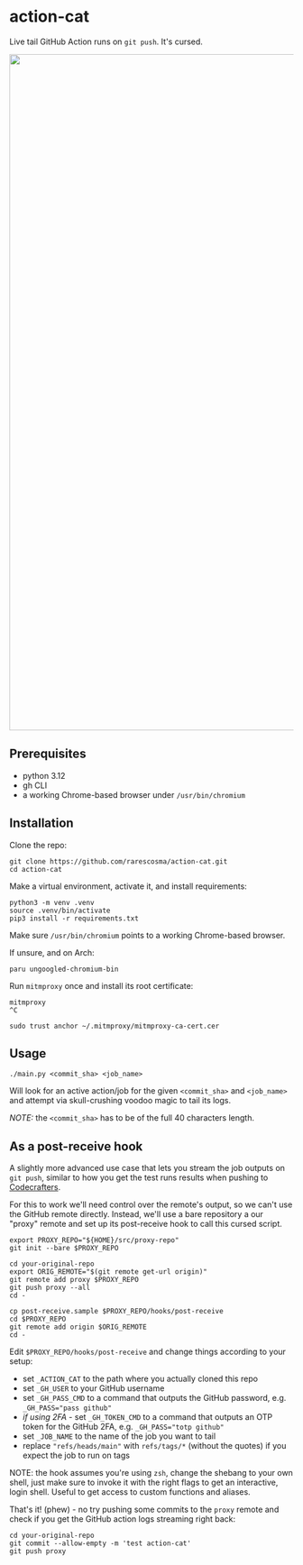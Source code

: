 # action-cat

Live tail GitHub Action runs on `git push`. It's cursed.

<img src="https://github.com/user-attachments/assets/dc4a218f-cae1-4fc5-9f0b-c32a3ecb7e93" width="1200px">

## Prerequisites

- python 3.12
- gh CLI
- a working Chrome-based browser under `/usr/bin/chromium`

## Installation

Clone the repo:

```shell
git clone https://github.com/rarescosma/action-cat.git
cd action-cat
```

Make a virtual environment, activate it, and install requirements:

```shell
python3 -m venv .venv
source .venv/bin/activate
pip3 install -r requirements.txt
```

Make sure `/usr/bin/chromium` points to a working Chrome-based browser.

If unsure, and on Arch:

```shell
paru ungoogled-chromium-bin
```

Run `mitmproxy` once and install its root certificate:

```shell
mitmproxy
^C

sudo trust anchor ~/.mitmproxy/mitmproxy-ca-cert.cer
```

## Usage

```shell
./main.py <commit_sha> <job_name>
```

Will look for an active action/job for the given `<commit_sha>` and `<job_name>`
and attempt via skull-crushing voodoo magic to tail its logs.

_NOTE:_ the `<commit_sha>` has to be of the full 40 characters length.

## As a post-receive hook

A slightly more advanced use case that lets you stream the job outputs on
`git push`, similar to how you get the test runs results when pushing
to [Codecrafters][].

For this to work we'll need control over the remote's output, so we can't use
the GitHub remote directly. Instead, we'll use a bare repository a our "proxy"
remote and set up its post-receive hook to call this cursed script.

```shell
export PROXY_REPO="${HOME}/src/proxy-repo"
git init --bare $PROXY_REPO

cd your-original-repo
export ORIG_REMOTE="$(git remote get-url origin)"
git remote add proxy $PROXY_REPO
git push proxy --all
cd -

cp post-receive.sample $PROXY_REPO/hooks/post-receive
cd $PROXY_REPO
git remote add origin $ORIG_REMOTE
cd -
```

Edit `$PROXY_REPO/hooks/post-receive` and change things according to 
your setup:

- set `_ACTION_CAT` to the path where you actually cloned this repo
- set `_GH_USER` to your GitHub username
- set `_GH_PASS_CMD` to a command that outputs the GitHub password, e.g. 
  `_GH_PASS="pass github"`
- _if using 2FA_ - set `_GH_TOKEN_CMD` to a command that outputs an OTP token 
  for the GitHub 2FA, e.g. `_GH_PASS="totp github"`
- set `_JOB_NAME` to the name of the job you want to tail
- replace `"refs/heads/main"` with `refs/tags/*` (without the quotes) if
  you expect the job to run on tags

NOTE: the hook assumes you're using `zsh`, change the shebang to your own shell,
just make sure to invoke it with the right flags to get an interactive, login
shell. Useful to get access to custom functions and aliases.

That's it! (phew) - no try pushing some commits to the `proxy` remote and check
if you get the GitHub action logs streaming right back:

```shell
cd your-original-repo
git commit --allow-empty -m 'test action-cat'
git push proxy
```

[Codecrafters]: https://codecrafters.io/
